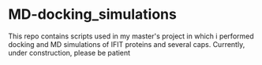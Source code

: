 # MD-docking_simulations
This repo contains scripts used in my master's project in which i performed docking and MD simulations of IFIT proteins and several caps.
Currently, under construction, please be patient
